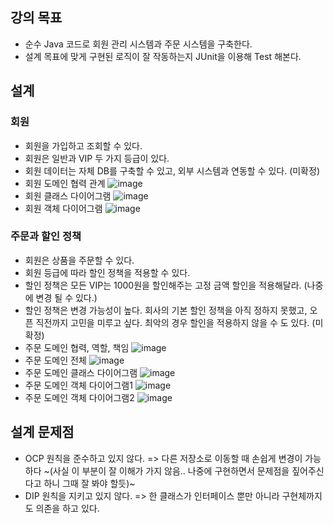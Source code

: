 ## 강의 목표
+ 순수 Java 코드로 회원 관리 시스템과 주문 시스템을 구축한다.
+ 설계 목표에 맞게 구현된 로직이 잘 작동하는지 JUnit을 이용해 Test 해본다.

## 설계
### 회원
+ 회원을 가입하고 조회할 수 있다.
+ 회원은 일반과 VIP 두 가지 등급이 있다.
+ 회원 데이터는 자체 DB를 구축할 수 있고, 외부 시스템과 연동할 수 있다. (미확정)
+ 회원 도메인 협력 관계
![image](https://user-images.githubusercontent.com/95426849/172660663-bdca0478-5ca4-445a-a358-175bb4e7649c.png)
+ 회원 클래스 다이어그램
![image](https://user-images.githubusercontent.com/95426849/172660722-1684a4f7-8750-463a-93d7-801f71e817b5.png)
+ 회원 객체 다이어그램
![image](https://user-images.githubusercontent.com/95426849/172660753-ac24ff60-25b6-46d9-bc4b-24f82de20fbb.png)

### 주문과 할인 정책
+ 회원은 상품을 주문할 수 있다.
+ 회원 등급에 따라 할인 정책을 적용할 수 있다.
+ 할인 정책은 모든 VIP는 1000원을 할인해주는 고정 금액 할인을 적용해달라. (나중에 변경 될 수 있다.)
+ 할인 정책은 변경 가능성이 높다. 회사의 기본 할인 정책을 아직 정하지 못했고, 오픈 직전까지 고민을 미루고 싶다. 최악의 경우 할인을 적용하지 않을 수 도 있다. (미확정)
+ 주문 도메인 협력, 역할, 책임
![image](https://user-images.githubusercontent.com/95426849/172661116-abdf256b-f29f-4330-87ed-00e76916a445.png)
+ 주문 도메인 전체
![image](https://user-images.githubusercontent.com/95426849/172661165-10507c19-2a6b-49ac-bc29-0c487dacddb4.png)
+ 주문 도메인 클래스 다이어그램
![image](https://user-images.githubusercontent.com/95426849/172661201-2a83d7cf-7002-4574-80b8-6a0a1d628283.png)
+ 주문 도메인 객체 다이어그램1
![image](https://user-images.githubusercontent.com/95426849/172661283-1f1f1891-c22a-4fcf-b8a3-4b0a88a9832c.png)
+ 주문 도메인 객체 다이어그램2
![image](https://user-images.githubusercontent.com/95426849/172661350-a51c2f33-1415-45c0-b363-5f6af5ca49dd.png)

## 설계 문제점
+ OCP 원칙을 준수하고 있지 않다. => 다른 저장소로 이동할 때 손쉽게 변경이 가능하다 ~(사실 이 부분이 잘 이해가 가지 않음.. 나중에 구현하면서 문제점을 짚어주신다고 하니 그때 잘 봐야 할듯)~
+ DIP 원칙을 지키고 있지 않다. => 한 클래스가 인터페이스 뿐만 아니라 구현체까지도 의존을 하고 있다.
